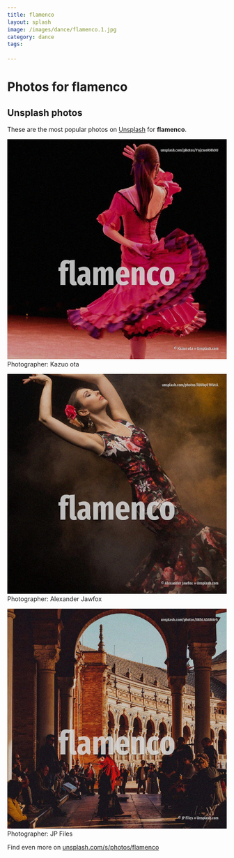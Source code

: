 ```yaml
---
title: flamenco
layout: splash
image: /images/dance/flamenco.1.jpg
category: dance
tags:

---
```

# Photos for flamenco
 
## Unsplash photos
These are the most popular photos on [Unsplash](https://unsplash.com) for **flamenco**.
 
![flamenco](/images/dance/flamenco.1.jpg)
Photographer:  Kazuo ota
 
![flamenco](/images/dance/flamenco.2.jpg)
Photographer:  Alexander Jawfox
 
![flamenco](/images/dance/flamenco.3.jpg)
Photographer:  JP Files
 
Find even more on [unsplash.com/s/photos/flamenco](https://unsplash.com/s/photos/flamenco)
 
